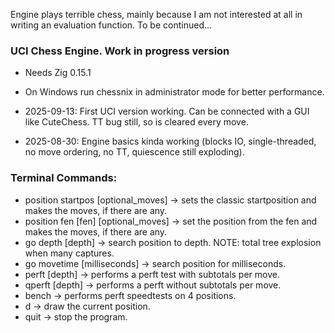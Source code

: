 Engine plays terrible chess, mainly because I am not interested at all in writing an evaluation function.
To be continued...

### UCI Chess Engine. Work in progress version
- Needs Zig 0.15.1
- On Windows run chessnix in administrator mode for better performance.

- 2025-09-13: First UCI version working. Can be connected with a GUI like CuteChess. TT bug still, so is cleared every move.
- 2025-08-30: Engine basics kinda working (blocks IO, single-threaded, no move ordering, no TT, quiescence still exploding).

### Terminal Commands:
- position startpos [optional_moves] -> sets the classic startposition and makes the moves, if there are any.
- position fen [fen] [optional_moves] -> set the position from the fen and makes the moves, if there are any.
- go depth [depth] -> search position to depth. NOTE: total tree explosion when many captures.
- go movetime [milliseconds] -> search position for milliseconds.
- perft [depth] -> performs a perft test with subtotals per move.
- qperft [depth] -> performs a perft without subtotals per move.
- bench -> performs perft speedtests on 4 positions.
- d -> draw the current position.
- quit -> stop the program.
